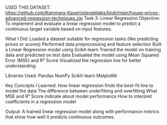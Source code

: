 USED THIS DATASET:     
https://github.com/Kammara-Kaveri/elevatelabs/blob/main/house-prices-advanced-regression-techniques.zip
Task 3: Linear Regression
Objective:
To implement and evaluate a linear regression model to predict a continuous target variable based on input features.

What I Did:
Loaded a dataset suitable for regression tasks (like predicting prices or scores)
Performed data preprocessing and feature selection
Built a Linear Regression model using Scikit-learn
Trained the model on training data and predicted on test data
Evaluated the model using Mean Squared Error (MSE) and R² Score
Visualized the regression line for better understanding

Libraries Used:
Pandas
NumPy
Scikit-learn
Matplotlib

Key Concepts I Learned:
How linear regression finds the best-fit line to model the data
The difference between underfitting and overfitting
What MSE and R² Score indicate about model performance
How to interpret coefficients in a regression model

Output:
A trained linear regression model along with performance metrics that show how well it predicts continuous outcomes.
